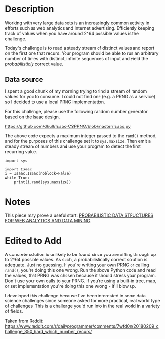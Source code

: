 # Description

Working with very large data sets is an increasingly common activity in efforts such as web analytics and Internet advertising. Efficiently keeping track of values when you have around 2^64 possible values is the challenge. 

Today's challenge is to read a steady stream of distinct values and report on the first one that recurs. Your program should be able to run an arbitrary number of times with distinct, infinite sequences of input and yield the _probabilisticly_ correct value. 

## Data source

I spent a good chunk of my morning trying to find a stream of random values for you to consume. I could not find one (e.g. a PRNG as a service) so I decided to use a local PRNG implementation. 

For this challenge, please use the following random number generator based on the Isaac design.

https://github.com/dkull/Isaac-CSPRNG/blob/master/Isaac.py

The above code expects a maximum integer passed to the `rand()` method, and for the purposes of this challenge set it to `sys.maxsize`. Then emit a steady stream of numbers and use your program to detect the first recurring value.

    import sys

    import Isaac
    i = Isaac.Isaac(noblock=False)
    while True:
        print(i.rand(sys.maxsize))

# Notes

This piece may prove a useful start: [PROBABILISTIC DATA STRUCTURES FOR WEB ANALYTICS AND DATA MINING](https://highlyscalable.wordpress.com/2012/05/01/probabilistic-structures-web-analytics-data-mining/). 

# Edited to Add

A concrete solution is unlikely to be found since you are sifting through up to 2^64 possible values. As such, a probabilistically correct solution is adequate. Just no guessing. If you're writing your own PRNG or calling `rand()`, you're doing this one wrong. Run the above Python code and read the values, that PRNG was chosen because it should stress your program. Don't use your own calls to your PRNG. If you're using a built-in tree, map, or set implementation you're doing this one wrong - it'll blow up. 

I developed this challenge because I've been interested in some data science challenges since someone asked for more practical, real world type of challenges. This is a challenge you'd run into in the real world in a variety of fields. 

Taken from Reddit: https://www.reddit.com/r/dailyprogrammer/comments/7wfd0n/20180209_challenge_350_hard_which_number_recurs/